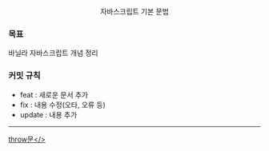<div align="center">
    <h1></h1>
   자바스크립트 기본 문법
</div>

### 목표

바닐라 자바스크립트 개념 정리

### 커밋 규칙
- feat : 새로운 문서 추가
- fix : 내용 수정(오타, 오류 등)
- update : 내용 추가

---
<a href="https://kill-xxx.tistory.com/entry/JS-throw%EB%AC%B8%EC%9C%BC%EB%A1%9C-%EC%97%90%EB%9F%AC%EC%B2%98%EB%A6%AC%ED%95%98%EA%B8%B0">throw문</>
